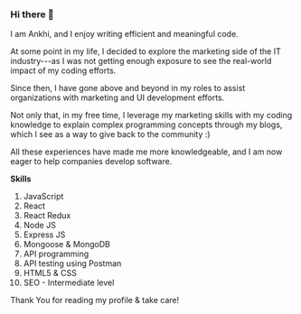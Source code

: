 ### Hi there 👋

I am Ankhi, and I enjoy writing efficient and meaningful code.

At some point in my life, I decided to explore the marketing side of the IT industry---as I was not getting enough exposure to see the real-world impact of my coding efforts.

Since then, I have gone above and beyond in my roles to assist organizations with marketing and UI development efforts. 

Not only that, in my free time, I leverage my marketing skills with my coding knowledge to explain complex programming concepts through my blogs, which I see as a way to give back to the community :)

All these experiences have made me more knowledgeable, and I am now eager to help companies develop software.

**Skills**
1. JavaScript
2. React
3. React Redux
4. Node JS
5. Express JS
6. Mongoose & MongoDB
7. API programming
8. API testing using Postman
9. HTML5 & CSS
10. SEO - Intermediate level


Thank You for reading my profile & take care!
